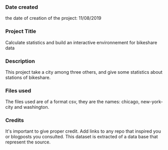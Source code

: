 ### Date created
the date of creation of the project: 11/08/2019

### Project Title
Calculate statistics and build an interactive environnement for bikeshare data

### Description
This project take a city among three others, and give some statistics about stations of bikeshare.

### Files used
The files used are of a format csv, they are the names: chicago, new-york-city and washington.

### Credits
It's important to give proper credit. Add links to any repo that inspired you or blogposts you consulted.
This dataset is extracted of a data base that represent the source.

